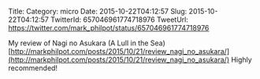 Title: 
Category: micro
Date: 2015-10-22T04:12:57
Slug: 2015-10-22T04:12:57
TwitterId: 657046961774718976
TweetUrl: https://twitter.com/mark_philpot/status/657046961774718976

My review of Nagi no Asukara (A Lull in the Sea) [http://markphilpot.com/posts/2015/10/21/review_nagi_no_asukara/](http://markphilpot.com/posts/2015/10/21/review_nagi_no_asukara/) Highly recommended!